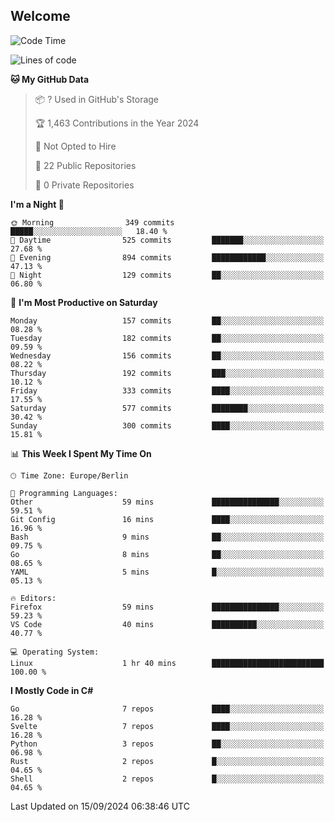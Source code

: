 ## Welcome

<!--START_SECTION:waka-->
![Code Time](http://img.shields.io/badge/Code%20Time-1%20hr%2040%20mins-blue)

![Lines of code](https://img.shields.io/badge/From%20Hello%20World%20I%27ve%20Written-2.4%20million%20lines%20of%20code-blue)

**🐱 My GitHub Data** 

> 📦 ? Used in GitHub's Storage 
 > 
> 🏆 1,463 Contributions in the Year 2024
 > 
> 🚫 Not Opted to Hire
 > 
> 📜 22 Public Repositories 
 > 
> 🔑 0 Private Repositories 
 > 
**I'm a Night 🦉** 

```text
🌞 Morning                349 commits         █████░░░░░░░░░░░░░░░░░░░░   18.40 % 
🌆 Daytime                525 commits         ███████░░░░░░░░░░░░░░░░░░   27.68 % 
🌃 Evening                894 commits         ████████████░░░░░░░░░░░░░   47.13 % 
🌙 Night                  129 commits         ██░░░░░░░░░░░░░░░░░░░░░░░   06.80 % 
```
📅 **I'm Most Productive on Saturday** 

```text
Monday                   157 commits         ██░░░░░░░░░░░░░░░░░░░░░░░   08.28 % 
Tuesday                  182 commits         ██░░░░░░░░░░░░░░░░░░░░░░░   09.59 % 
Wednesday                156 commits         ██░░░░░░░░░░░░░░░░░░░░░░░   08.22 % 
Thursday                 192 commits         ███░░░░░░░░░░░░░░░░░░░░░░   10.12 % 
Friday                   333 commits         ████░░░░░░░░░░░░░░░░░░░░░   17.55 % 
Saturday                 577 commits         ████████░░░░░░░░░░░░░░░░░   30.42 % 
Sunday                   300 commits         ████░░░░░░░░░░░░░░░░░░░░░   15.81 % 
```


📊 **This Week I Spent My Time On** 

```text
🕑︎ Time Zone: Europe/Berlin

💬 Programming Languages: 
Other                    59 mins             ███████████████░░░░░░░░░░   59.51 % 
Git Config               16 mins             ████░░░░░░░░░░░░░░░░░░░░░   16.96 % 
Bash                     9 mins              ██░░░░░░░░░░░░░░░░░░░░░░░   09.75 % 
Go                       8 mins              ██░░░░░░░░░░░░░░░░░░░░░░░   08.65 % 
YAML                     5 mins              █░░░░░░░░░░░░░░░░░░░░░░░░   05.13 % 

🔥 Editors: 
Firefox                  59 mins             ███████████████░░░░░░░░░░   59.23 % 
VS Code                  40 mins             ██████████░░░░░░░░░░░░░░░   40.77 % 

💻 Operating System: 
Linux                    1 hr 40 mins        █████████████████████████   100.00 % 
```

**I Mostly Code in C#** 

```text
Go                       7 repos             ████░░░░░░░░░░░░░░░░░░░░░   16.28 % 
Svelte                   7 repos             ████░░░░░░░░░░░░░░░░░░░░░   16.28 % 
Python                   3 repos             ██░░░░░░░░░░░░░░░░░░░░░░░   06.98 % 
Rust                     2 repos             █░░░░░░░░░░░░░░░░░░░░░░░░   04.65 % 
Shell                    2 repos             █░░░░░░░░░░░░░░░░░░░░░░░░   04.65 % 
```




 Last Updated on 15/09/2024 06:38:46 UTC
<!--END_SECTION:waka-->
